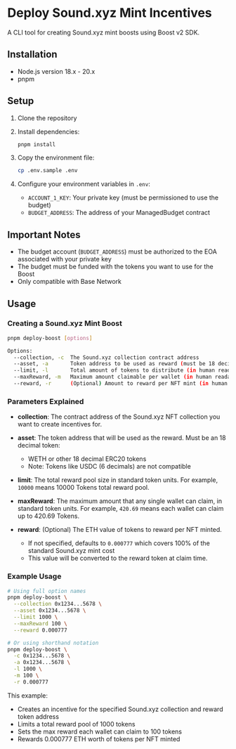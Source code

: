 # Deploy Sound.xyz Mint Incentives

A CLI tool for creating Sound.xyz mint boosts using Boost v2 SDK.

## Installation

- Node.js version 18.x - 20.x
- pnpm

## Setup

1. Clone the repository
2. Install dependencies:
   ```bash
   pnpm install
   ```

3. Copy the environment file:
   ```bash
   cp .env.sample .env
   ```

4. Configure your environment variables in `.env`:
   - `ACCOUNT_1_KEY`: Your private key (must be permissioned to use the budget)
   - `BUDGET_ADDRESS`: The address of your ManagedBudget contract

## Important Notes

- The budget account (`BUDGET_ADDRESS`) must be authorized to the EOA associated with your private key
- The budget must be funded with the tokens you want to use for the Boost
- Only compatible with Base Network

## Usage

### Creating a Sound.xyz Mint Boost

```bash
pnpm deploy-boost [options]

Options:
  --collection, -c  The Sound.xyz collection contract address
  --asset, -a       Token address to be used as reward (must be 18 decimals *no USDC*)
  --limit, -l       Total amount of tokens to distribute (in human readable format, e.g., "10000")
  --maxReward, -m   Maximum amount claimable per wallet (in human readable format, e.g., "420.69")
  --reward, -r      (Optional) Amount to reward per NFT mint (in human readable format, defaults to "0.000777")
```

### Parameters Explained

- **collection**: The contract address of the Sound.xyz NFT collection you want to create incentives for.

- **asset**: The token address that will be used as the reward. Must be an 18 decimal token:
  - WETH or other 18 decimal ERC20 tokens
  - Note: Tokens like USDC (6 decimals) are not compatible

- **limit**: The total reward pool size in standard token units.
  For example, `10000` means 10000 Tokens total reward pool.

- **maxReward**: The maximum amount that any single wallet can claim, in standard token units.
  For example, `420.69` means each wallet can claim up to 420.69 Tokens.

- **reward**: (Optional) The ETH value of tokens to reward per NFT minted.
  - If not specified, defaults to `0.000777` which covers 100% of the standard Sound.xyz mint cost
  - This value will be converted to the reward token at claim time. 

### Example Usage

```bash
# Using full option names
pnpm deploy-boost \
  --collection 0x1234...5678 \
  --asset 0x1234...5678 \
  --limit 1000 \
  --maxReward 100 \
  --reward 0.000777

# Or using shorthand notation
pnpm deploy-boost \
  -c 0x1234...5678 \
  -a 0x1234...5678 \
  -l 1000 \
  -m 100 \
  -r 0.000777
```

This example:
- Creates an incentive for the specified Sound.xyz collection and reward token address
- Limits a total reward pool of 1000 tokens
- Sets the max reward each wallet can claim to 100 tokens
- Rewards 0.000777 ETH worth of tokens per NFT minted

